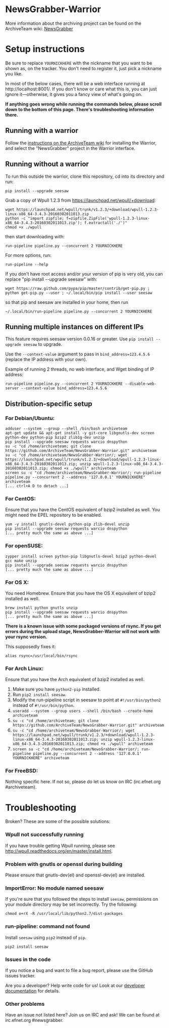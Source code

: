 NewsGrabber-Warrior
=============

More information about the archiving project can be found on the ArchiveTeam wiki: [NewsGrabber](http://archiveteam.org/index.php?title=NewsGrabber)

Setup instructions
=========================

Be sure to replace `YOURNICKHERE` with the nickname that you want to be shown as, on the tracker. You don't need to register it, just pick a nickname you like.

In most of the below cases, there will be a web interface running at http://localhost:8001/. If you don't know or care what this is, you can just ignore it—otherwise, it gives you a fancy view of what's going on.

**If anything goes wrong while running the commands below, please scroll down to the bottom of this page. There's troubleshooting information there.**

Running with a warrior
-------------------------

Follow the [instructions on the ArchiveTeam wiki](http://archiveteam.org/index.php?title=Warrior) for installing the Warrior, and select the "NewsGrabber" project in the Warrior interface.

Running without a warrior
-------------------------
To run this outside the warrior, clone this repository, cd into its directory and run:

    pip install --upgrade seesaw

Grab a copy of Wpull 1.2.3 from https://launchpad.net/wpull/+download:

    wget https://launchpad.net/wpull/trunk/v1.2.3/+download/wpull-1.2.3-linux-x86_64-3.4.3-20160302011013.zip
    python -c "import zipfile; f=zipfile.ZipFile('wpull-1.2.3-linux-x86_64-3.4.3-20160302011013.zip'); f.extractall('./')"
    chmod +x ./wpull

then start downloading with:

    run-pipeline pipeline.py --concurrent 2 YOURNICKHERE

For more options, run:

    run-pipeline --help

If you don't have root access and/or your version of pip is very old, you can replace "pip install --upgrade seesaw" with:

    wget https://raw.github.com/pypa/pip/master/contrib/get-pip.py ; python get-pip.py --user ; ~/.local/bin/pip install --user seesaw

so that pip and seesaw are installed in your home, then run

    ~/.local/bin/run-pipeline pipeline.py --concurrent 2 YOURNICKHERE

Running multiple instances on different IPs
-------------------------------------------

This feature requires seesaw version 0.0.16 or greater. Use `pip install --upgrade seesaw` to upgrade.

Use the `--context-value` argument to pass in `bind_address=123.4.5.6` (replace the IP address with your own).

Example of running 2 threads, no web interface, and Wget binding of IP address:

    run-pipeline pipeline.py --concurrent 2 YOURNICKHERE --disable-web-server --context-value bind_address=123.4.5.6

Distribution-specific setup
-------------------------
### For Debian/Ubuntu:

    adduser --system --group --shell /bin/bash archiveteam
    apt-get update && apt-get install -y git-core libgnutls-dev screen python-dev python-pip bzip2 zlib1g-dev unzip
    pip install --upgrade seesaw requests warcio dnspython
    su -c "cd /home/archiveteam; git clone https://github.com/ArchiveTeam/NewsGrabber-Warrior.git" archiveteam
    su -c "cd /home/archiveteam/NewsGrabber-Warrior/; wget https://launchpad.net/wpull/trunk/v1.2.3/+download/wpull-1.2.3-linux-x86_64-3.4.3-20160302011013.zip; unzip wpull-1.2.3-linux-x86_64-3.4.3-20160302011013.zip; chmod +x ./wpull" archiveteam
    screen su -c "cd /home/archiveteam/NewsGrabber-Warrior/; run-pipeline pipeline.py --concurrent 2 --address '127.0.0.1' YOURNICKHERE" archiveteam
    [... ctrl+A D to detach ...]

### For CentOS:

Ensure that you have the CentOS equivalent of bzip2 installed as well. You might need the EPEL repository to be enabled.

    yum -y install gnutls-devel python-pip zlib-devel unzip
    pip install --upgrade seesaw requests warcio dnspython
    [... pretty much the same as above ...]

### For openSUSE:

    zypper install screen python-pip libgnutls-devel bzip2 python-devel gcc make unzip
    pip install --upgrade seesaw requests warcio dnspython
    [... pretty much the same as above ...]

### For OS X:

You need Homebrew. Ensure that you have the OS X equivalent of bzip2 installed as well.

    brew install python gnutls unzip
    pip install --upgrade seesaw requests warcio dnspython
    [... pretty much the same as above ...]

**There is a known issue with some packaged versions of rsync. If you get errors during the upload stage, NewsGrabber-Warrior will not work with your rsync version.**

This supposedly fixes it:

    alias rsync=/usr/local/bin/rsync

### For Arch Linux:

Ensure that you have the Arch equivalent of bzip2 installed as well.

1. Make sure you have `python2-pip` installed.
2. Run `pip2 install seesaw`.
3. Modify the run-pipeline script in seesaw to point at `#!/usr/bin/python2` instead of `#!/usr/bin/python`.
4. `useradd --system --group users --shell /bin/bash --create-home archiveteam`
5. `su -c "cd /home/archiveteam; git clone https://github.com/ArchiveTeam/NewsGrabber-Warrior.git" archiveteam`
6. `su -c "cd /home/archiveteam/NewsGrabber-Warrior/; wget https://launchpad.net/wpull/trunk/v1.2.3/+download/wpull-1.2.3-linux-x86_64-3.4.3-20160302011013.zip; unzip wpull-1.2.3-linux-x86_64-3.4.3-20160302011013.zip; chmod +x ./wpull" archiveteam`
7. `screen su -c "cd /home/archiveteam/NewsGrabber-Warrior/; run-pipeline pipeline.py --concurrent 2 --address '127.0.0.1' YOURNICKHERE" archiveteam`

### For FreeBSD:

Nothing specific here. If not so, please do let us know on IRC (irc.efnet.org #archiveteam).

Troubleshooting
=========================

Broken? These are some of the possible solutions:

### Wpull not successfully running

If you have trouble getting Wpull running, please see http://wpull.readthedocs.org/en/master/install.html.

### Problem with gnutls or openssl during building

Please ensure that gnutls-dev(el) and openssl-dev(el) are installed.

### ImportError: No module named seesaw

If you're sure that you followed the steps to install `seesaw`, permissions on your module directory may be set incorrectly. Try the following:

    chmod o+rX -R /usr/local/lib/python2.7/dist-packages

### run-pipeline: command not found

Install `seesaw` using `pip2` instead of `pip`.

    pip2 install seesaw

### Issues in the code

If you notice a bug and want to file a bug report, please use the GitHub issues tracker.

Are you a developer? Help write code for us! Look at our [developer documentation](http://archiveteam.org/index.php?title=Dev) for details.

### Other problems

Have an issue not listed here? Join us on IRC and ask! We can be found at irc.efnet.org #newsgrabber.
